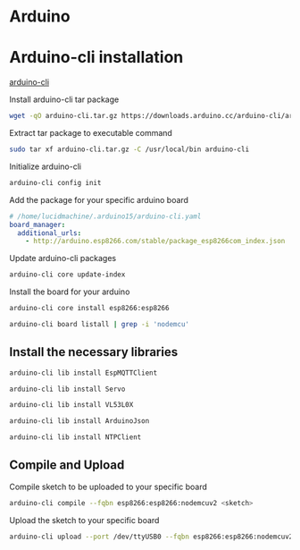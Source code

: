 # Arduino

# Arduino-cli installation
[arduino-cli](https://ericslenk.com/posts/getting-started-with-the-nodemcu-esp8266-and-arduino-cli)

Install arduino-cli tar package
```bash
wget -qO arduino-cli.tar.gz https://downloads.arduino.cc/arduino-cli/arduino-cli_latest_Linux_64bit.tar.gz
```

Extract tar package to executable command
```bash
sudo tar xf arduino-cli.tar.gz -C /usr/local/bin arduino-cli
```

Initialize arduino-cli
```bash
arduino-cli config init
```

Add the package for your specific arduino board
```yaml
# /home/lucidmachine/.arduino15/arduino-cli.yaml
board_manager:
  additional_urls:
    - http://arduino.esp8266.com/stable/package_esp8266com_index.json
```

Update arduino-cli packages
```bash
arduino-cli core update-index
```

Install the board for your arduino
```bash
arduino-cli core install esp8266:esp8266
```

```bash
arduino-cli board listall | grep -i 'nodemcu'
```

## Install the necessary libraries
```bash
arduino-cli lib install EspMQTTClient
```

```bash
arduino-cli lib install Servo
```

```bash
arduino-cli lib install VL53L0X
```

```bash
arduino-cli lib install ArduinoJson
```

```bash
arduino-cli lib install NTPClient
```

## Compile and Upload
Compile sketch to be uploaded to your specific board
```bash
arduino-cli compile --fqbn esp8266:esp8266:nodemcuv2 <sketch>
```

Upload the sketch to your specific board
```bash
arduino-cli upload --port /dev/ttyUSB0 --fqbn esp8266:esp8266:nodemcuv2 <sketch>
```
